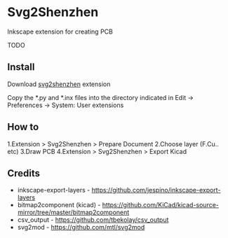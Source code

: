# Svg2Shenzhen
Inkscape extension for creating PCB

TODO

## Install

Download [svg2shenzhen](https://github.com/badgeek/svg2shenzhen-next/releases/download/0.2/svg2shenzhen-extension.zip) extension

Copy the *.py and *.inx files into the directory indicated in Edit -> Preferences -> System: User extensions

## How to

1.Extension > Svg2Shenzhen > Prepare Document
2.Choose layer (F.Cu.. etc)
3.Draw PCB 
4.Extension > Svg2Shenzhen > Export Kicad

## Credits
* inkscape-export-layers - https://github.com/jespino/inkscape-export-layers
* bitmap2component (kicad) - https://github.com/KiCad/kicad-source-mirror/tree/master/bitmap2component
* csv_output - https://github.com/tbekolay/csv_output
* svg2mod - https://github.com/mtl/svg2mod